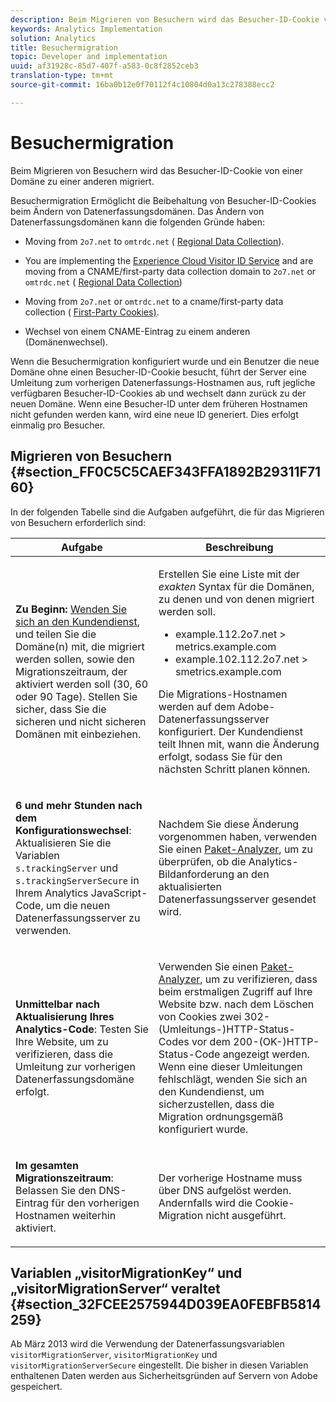 ```yaml
---
description: Beim Migrieren von Besuchern wird das Besucher-ID-Cookie von einer Domäne zu einer anderen migriert.
keywords: Analytics Implementation
solution: Analytics
title: Besuchermigration
topic: Developer and implementation
uuid: af31928c-85d7-407f-a583-0c8f2852ceb3
translation-type: tm+mt
source-git-commit: 16ba0b12e0f70112f4c10804d0a13c278388ecc2

---
```



# Besuchermigration

Beim Migrieren von Besuchern wird das Besucher-ID-Cookie von einer Domäne zu einer anderen migriert.

Besuchermigration Ermöglicht die Beibehaltung von Besucher-ID-Cookies beim Ändern von Datenerfassungsdomänen. Das Ändern von Datenerfassungsdomänen kann die folgenden Gründe haben:

* Moving from `2o7.net` to `omtrdc.net` ( [Regional Data Collection](https://marketing.adobe.com/resources/help/en_US/whitepapers/rdc/)).

* You are implementing the [Experience Cloud Visitor ID Service](https://marketing.adobe.com/resources/help/en_US/mcvid/) and are moving from a CNAME/first-party data collection domain to `2o7.net` or `omtrdc.net` ( [Regional Data Collection](https://marketing.adobe.com/resources/help/en_US/whitepapers/rdc/))

* Moving from `2o7.net` or `omtrdc.net` to a cname/first-party data collection ( [First-Party Cookies)](https://marketing.adobe.com/resources/help/en_US/whitepapers/first_party_cookies/).

* Wechsel von einem CNAME-Eintrag zu einem anderen (Domänenwechsel).

Wenn die Besuchermigration konfiguriert wurde und ein Benutzer die neue Domäne ohne einen Besucher-ID-Cookie besucht, führt der Server eine Umleitung zum vorherigen Datenerfassungs-Hostnamen aus, ruft jegliche verfügbaren Besucher-ID-Cookies ab und wechselt dann zurück zu der neuen Domäne. Wenn eine Besucher-ID unter dem früheren Hostnamen nicht gefunden werden kann, wird eine neue ID generiert. Dies erfolgt einmalig pro Besucher.

## Migrieren von Besuchern {#section_FF0C5C5CAEF343FFA1892B29311F7160}

In der folgenden Tabelle sind die Aufgaben aufgeführt, die für das Migrieren von Besuchern erforderlich sind:

<table id="table_7B2535FC3E264216A299686415C6B21C"> 
 <thead> 
  <tr> 
   <th colname="col1" class="entry"> Aufgabe </th> 
   <th colname="col3" class="entry"> Beschreibung </th> 
  </tr> 
 </thead>
 <tbody> 
  <tr> 
   <td colname="col1"> <p> <b>Zu Beginn:</b> <a href="https://helpx.adobe.com/marketing-cloud/contact-support.html"  >Wenden Sie sich an den Kundendienst</a>, und teilen Sie die Domäne(n) mit, die migriert werden sollen, sowie den Migrationszeitraum, der aktiviert werden soll (30, 60 oder 90 Tage). Stellen Sie sicher, dass Sie die sicheren und nicht sicheren Domänen mit einbeziehen. </p> </td> 
   <td colname="col3"> <p>Erstellen Sie eine Liste mit der <i>exakten</i> Syntax für die Domänen, zu denen und von denen migriert werden soll. </p> 
    <ul id="ul_067EC5C7619141A6BDFBC209C9FD47E2"> 
     <li id="li_0723D948465A49C1871B81207AEDC4DC">example.112.2o7.net &gt; metrics.example.com </li> 
     <li id="li_B0CA15A593BD4AB9802E33A3FF037C7A">example.102.112.2o7.net &gt; smetrics.example.com </li> 
    </ul> <p>Die Migrations-Hostnamen werden auf dem Adobe-Datenerfassungsserver konfiguriert. Der Kundendienst teilt Ihnen mit, wann die Änderung erfolgt, sodass Sie für den nächsten Schritt planen können. </p> </td> 
  </tr> 
  <tr> 
   <td colname="col1"> <p> <b>6 und mehr Stunden nach dem Konfigurationswechsel</b>: Aktualisieren Sie die Variablen <code> s.trackingServer</code> und <code> s.trackingServerSecure</code> in Ihrem Analytics JavaScript-Code, um die neuen Datenerfassungsserver zu verwenden. </p> </td> 
   <td colname="col3"> <p>Nachdem Sie diese Änderung vorgenommen haben, verwenden Sie einen <a href="/help/implement/impl-testing/packet-monitor.md"  > Paket-Analyzer</a>, um zu überprüfen, ob die Analytics-Bildanforderung an den aktualisierten Datenerfassungsserver gesendet wird. </p> </td> 
  </tr> 
  <tr> 
   <td colname="col1"> <p> <b>Unmittelbar nach Aktualisierung Ihres Analytics-Code</b>: Testen Sie Ihre Website, um zu verifizieren, dass die Umleitung zur vorherigen Datenerfassungsdomäne erfolgt. </p> </td> 
   <td colname="col3"> <p>Verwenden Sie einen <a href="/help/implement/impl-testing/packet-monitor.md"  > Paket-Analyzer</a>, um zu verifizieren, dass beim erstmaligen Zugriff auf Ihre Website bzw. nach dem Löschen von Cookies zwei 302-(Umleitungs-)HTTP-Status-Codes vor dem 200-(OK-)HTTP-Status-Code angezeigt werden. Wenn eine dieser Umleitungen fehlschlägt, wenden Sie sich an den Kundendienst, um sicherzustellen, dass die Migration ordnungsgemäß konfiguriert wurde. </p> </td> 
  </tr> 
  <tr> 
   <td colname="col1"> <p> <b>Im gesamten Migrationszeitraum</b>: Belassen Sie den DNS-Eintrag für den vorherigen Hostnamen weiterhin aktiviert. </p> </td> 
   <td colname="col3"> <p>Der vorherige Hostname muss über DNS aufgelöst werden. Andernfalls wird die Cookie-Migration nicht ausgeführt. </p> </td> 
  </tr> 
 </tbody> 
</table>

## Variablen „visitorMigrationKey“ und „visitorMigrationServer“ veraltet {#section_32FCEE2575944D039EA0FEBFB5814259}

Ab März 2013 wird die Verwendung der Datenerfassungsvariablen `visitorMigrationServer`, `visitorMigrationKey` und `visitorMigrationServerSecure` eingestellt. Die bisher in diesen Variablen enthaltenen Daten werden aus Sicherheitsgründen auf Servern von Adobe gespeichert.
